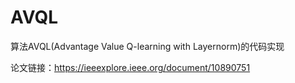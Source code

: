 # AVQL
算法AVQL(Advantage Value Q-learning with Layernorm)的代码实现

论文链接：https://ieeexplore.ieee.org/document/10890751
